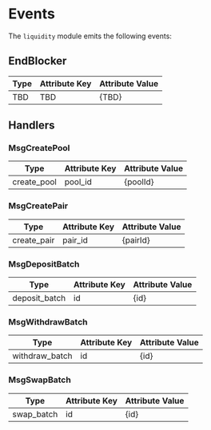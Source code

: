 <!-- order: 6 -->

# Events

The `liquidity` module emits the following events:

## EndBlocker

| Type                   | Attribute Key        | Attribute Value        |
| ---------------------- | -------------------- | ---------------------- |
| TBD  | TBD               | {TBD}                 |

## Handlers

### MsgCreatePool

| Type           | Attribute Key     | Attribute Value            |
| -------------- | ----------------- | -------------------------- |
| create_pool    | pool_id           | {poolId}          |

### MsgCreatePair

| Type                  | Attribute Key     | Attribute Value            |
| --------------------- | ----------------- | -------------------------- |
| create_pair           | pair_id           | {pairId}          |

### MsgDepositBatch

| Type                  | Attribute Key     | Attribute Value            |
| --------------------- | ----------------- | -------------------------- |
| deposit_batch         | id                | {id}          |

### MsgWithdrawBatch

| Type                  | Attribute Key     | Attribute Value            |
| --------------------- | ----------------- | -------------------------- |
| withdraw_batch        | id                | {id}          |

### MsgSwapBatch

| Type                  | Attribute Key     | Attribute Value            |
| --------------------- | ----------------- | -------------------------- |
| swap_batch            | id                | {id}          |

